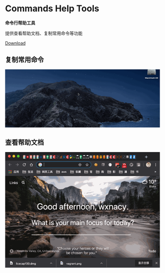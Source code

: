 # Commands Help Tools

**命令行帮助工具**

提供查看帮助文档、复制常用命令等功能

[Download](https://github.com/wxnacy/alfred-commands-workflow/releases/download/2020.05.13.114714/Commands.Help.Tools.alfredworkflow)

## 复制常用命令

![cmds](https://github.com/wxnacy/image/blob/master/blog/alfred-cp.gif)

## 查看帮助文档

![man](https://raw.githubusercontent.com/wxnacy/image/master/blog/man.gif)
